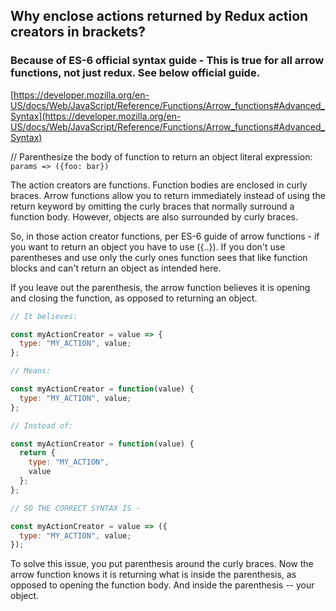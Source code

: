 ## Why enclose actions returned by Redux action creators in brackets?

### Because of ES-6 official syntax guide - This is true for all arrow functions, not just redux. See below official guide.

[https://developer.mozilla.org/en-US/docs/Web/JavaScript/Reference/Functions/Arrow_functions#Advanced_Syntax](https://developer.mozilla.org/en-US/docs/Web/JavaScript/Reference/Functions/Arrow_functions#Advanced_Syntax)

// Parenthesize the body of function to return an object literal expression:
`params => ({foo: bar})`

The action creators are functions. Function bodies are enclosed in curly braces. Arrow functions allow you to return immediately instead of using the return keyword by omitting the curly braces that normally surround a function body. However, objects are also surrounded by curly braces.

So, in those action creator functions, per ES-6 guide of arrow functions - if you want to return an object you have to use ({..}). If you don't use parentheses and use only the curly ones function sees that like function blocks and can't return an object as intended here.

If you leave out the parenthesis, the arrow function believes it is opening and closing the function, as opposed to returning an object.

```js
// It believes:

const myActionCreator = value => {
  type: "MY_ACTION", value;
};

// Means:

const myActionCreator = function(value) {
  type: "MY_ACTION", value;
};

// Instead of:

const myActionCreator = function(value) {
  return {
    type: "MY_ACTION",
    value
  };
};

// SO THE CORRECT SYNTAX IS -

const myActionCreator = value => ({
  type: "MY_ACTION", value;
});
```

To solve this issue, you put parenthesis around the curly braces. Now the arrow function knows it is returning what is inside the parenthesis, as opposed to opening the function body. And inside the parenthesis -- your object.
